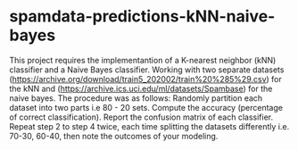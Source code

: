 # spamdata-predictions-kNN-naive-bayes
This project requires the implementantion of  a K-nearest neighbor (kNN) classifier  and a Naive Bayes classifier.
Working with two separate datasets (https://archive.org/download/train5_202002/train%20%285%29.csv) for the kNN
and (https://archive.ics.uci.edu/ml/datasets/Spambase) for the naive bayes.
The procedure was as follows:
Randomly partition each dataset into two parts i.e 80 - 20  sets.
Compute the accuracy (percentage of correct classification).
Report the confusion matrix of each classifier.
Repeat step 2 to step 4 twice, each time splitting the datasets differently i.e. 70-30, 60-40, then note the outcomes of your modeling.
